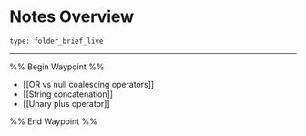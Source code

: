 # Notes Overview
 
```ccard
type: folder_brief_live
```
 
---

%% Begin Waypoint %%
- [[OR vs null coalescing operators]]
- [[String concatenation]]
- [[Unary plus operator]]

%% End Waypoint %%